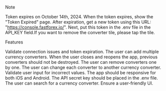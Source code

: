 Note

Token expires on October 14th, 2024. When the token expires, show the "Token Expired" page. After expiration, get a new token using this URL: "https://console.fastforex.io/". Next, put this token in the .env file in the API_KEY field.If you want to remove the converter tile, please tap the tile.

Features

Validate connection issues and token expiration.
The user can add multiple currency converters.
When the user closes and reopens the app, previous converters should not be destroyed.
The user can remove converters one by one.
The user can change each converter to another currency converter.
Validate user input for incorrect values.
The app should be responsive for both iOS and Android.
The API secret key should be placed in the .env file.
The user can search for a currency converter.
Ensure a user-friendly UI.
